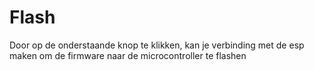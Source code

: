# Flash

Door op de onderstaande knop te klikken, kan je verbinding met de esp maken om de firmware naar de microcontroller te flashen

<div class="esp-button">
<esp-web-install-button manifest="https://firmware.esphome.io/esp-web-tools/manifest.json"></esp-web-install-button>
</div>

<script type="module" src="https://unpkg.com/esp-web-tools@10/dist/web/install-button.js?module"></script>